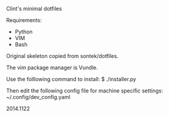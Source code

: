 Clint's minimal dotfiles

Requirements:

- Python
- VIM
- Bash

Original skeleton copied from sontek/dotfiles.

The vim package manager is Vundle.

Use the folllowing command to install:
$ ./installer.py

Then edit the following config file for machine specific settings:
~/.config/dev_config.yaml

2014.1122
